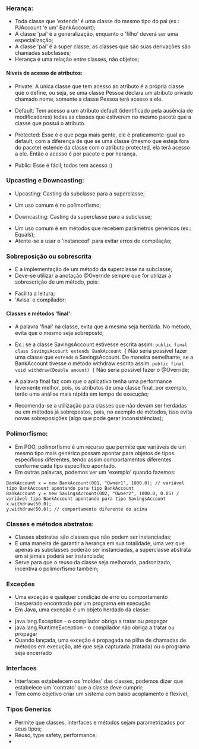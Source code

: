 ### Herança:

- Toda classe que 'extends' é uma classe do mesmo tipo do pai (ex.: PJAccount 'é um' BankAccount);
- A classe 'pai' é a generalização, enquanto o 'filho' deverá ser uma especialização;
- A classe 'pai' é a super classe, as classes que são suas derivações são chamadas subclasses;
- Herança é uma relação entre classes, não objetos;

#### Níveis de acesso de atributos:

- Private: A única classe que tem acesso ao atributo é a própria classe que o define, ou seja, se uma classe Pessoa declara um atributo privado chamado nome, somente a classe Pessoa terá acesso a ele.

- Default: Tem acesso a um atributo default (identificado pela ausência de modificadores) todas as classes que estiverem no mesmo pacote que a classe que possui o atributo.

- Protected: Esse é o que pega mais gente, ele é praticamente igual ao default, com a diferença de que se uma classe (mesmo que esteja fora do pacote) estende da classe com o atributo protected, ela terá acesso a ele. Então o acesso é por pacote e por herança.

- Public: Esse é fácil, todos tem acesso :)

### Upcasting e Downcasting:

- Upcasting: Casting da subclasse para a superclasse;
* Um uso comum é no polimorfismo;
  
- Downcasting: Casting da superclasse para a subclasse;
* Um uso comum é em métodos que recebem parâmetros genéricos (ex.: Equals);
* Atente-se a usar o 'instanceof' para evitar erros de compilação;
  

### Sobreposição ou sobrescrita
- É a implementação de um método da superclasse na subclasse;
- Deve-se utilizar a anotação @Override sempre que for utilizar a sobrescrição de um método, pois:
* Facilita a leitura;
* 'Avisa' o compilador;

#### Classes e métodos 'final':
- A palavra 'final' na classe, evita que a mesma seja herdada. No método, evita que o mesmo seja sobreposto;
* Ex.: se a classe SavingsAccount estivesse escrita assim: ``` public final class SavingsAccount extends BankAccount { ```
Não seria possível fazer uma classe que ```extends``` a SavingsAccount.
De maneira semelhante, se a BankAccount tivesse o método withdraw escrito assim: ```public final void withdraw(Double amount) {```
Não seria possível fazer o @Override;
- A palavra final faz com que o aplicativo tenha uma performance levemente melhor, pois, os atributos de uma classe final, por exemplo, terão uma análise mais rápida em tempo de execução;
* Recomenda-se a utilização para classes que não devam ser herdadas ou em métodos já sobrepostos, pois, no exemplo de métodos, isso evita novas sobreposições (algo que pode gerar inconsistências);

### Polimorfismo:
- Em POO, polimorfismo é um recurso que permite que variáveis de um mesmo tipo mais genérico possam apontar para objetos de tipos específicos diferentes, tendo assim comportamentos diferentes conforme cada tipo específico apontado.
- Em outras palavras, podemos ver um 'exemplo' quando fazemos:
``` 
BankAccount x = new BankAccount(001, "Owner1", 1000.0); // variável tipo BankAccount apontando para tipo BankAccount
BankAccount y = new SavingsAccount(002, "Owner2", 1000.0, 0.05) / variável tipo BankAccount apontando para tipo SavingsAccount
x.withdraw(50.0); 
y.withdraw(50.0); // comportamento diferente do acima
```

### Classes e métodos abstratos:
- Classes abstratas são classes que não podem ser instanciadas;
- É uma maneira de garantir a herança em sua totalidade, uma vez que apenas as subclasses poderão ser instanciadas, a superclasse abstrata em si jamais poderá ser instanciada;
- Serve para que o reuso da classe seja melhorado, padronizado, incentiva o polimorfismo também;

### Exceções
- Uma exceção é qualquer condição de erro ou comportamento inesperado encontrado por um programa em execução
- Em Java, uma exceção é um objeto herdado da classe:
* java.lang.Exception - o compilador obriga a tratar ou propagar
* java.lang.RuntimeException - o compilador não obriga a tratar ou propagar
* Quando lançada, uma exceção é propagada na pilha de chamadas de métodos em execução, até que seja capturada (tratada) ou o programa seja encerrado

### Interfaces
- Interfaces estabelecem os 'moldes' das classes, podemos dizer que estabelece um 'contrato' que a classe deve cumprir;
- Tem como objetivo criar um sistema com baixo acoplamento e flexível;

### Tipos Generics
- Permite que classes, interfaces e métodos sejam parametrizados por seus tipos;
- Reuso, type safety, performance;
- 